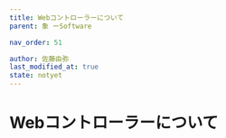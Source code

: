```yaml
---
title: Webコントローラーについて
parent: 象 ーSoftware

nav_order: 51

author: 佐藤由弥
last_modified_at: true
state: notyet
---
```


# **Webコントローラーについて**
